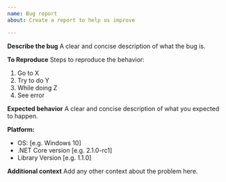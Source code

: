 ```yaml
---
name: Bug report
about: Create a report to help us improve

---
```


**Describe the bug**
A clear and concise description of what the bug is.

**To Reproduce**
Steps to reproduce the behavior:
1. Go to X
2. Try to do Y
3. While doing Z
4. See error

**Expected behavior**
A clear and concise description of what you expected to happen.

**Platform:**
 - OS: [e.g. Windows 10]
 - .NET Core version [e.g. 2.1.0-rc1]
 - Library Version [e.g. 1.1.0]

**Additional context**
Add any other context about the problem here.
